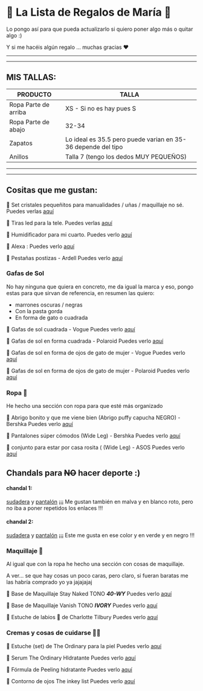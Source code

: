 # 🎁 La Lista de Regalos de María 🎁

Lo pongo así para que pueda actualizarlo si quiero poner algo más o quitar algo :)

Y si me hacéis algún regalo ... muchas gracias ❤️

---
---
## MIS TALLAS:

| PRODUCTO | TALLA | 
| --- | --- |
| Ropa Parte de arriba | XS - Si no es hay pues S|
| Ropa Parte de abajo | 32-34 |
| Zapatos | Lo ideal es 35.5 pero puede varian en 35-36 depende del tipo |
| Anillos | Talla 7 (tengo los dedos MUY PEQUEÑOS)|

---
---

## Cositas que me gustan: 

🔷   Set cristales pequeñitos para manualidades / uñas / maquillaje no sé.
  Puedes verlas [aquí](https://www.amazon.es/Biutee-Diamantes-Decoracion-Decorativas-Selector/dp/B07JDFSHYX/ref=sr_1_20?__mk_es_ES=%C3%85M%C3%85%C5%BD%C3%95%C3%91&dchild=1&keywords=set+cristales+maquillaje&qid=1608501262&sr=8-20)

🔷   Tiras led para la tele.
   Puedes verlas [aquí](https://www.amazon.es/gp/aw/d/B086YFWZGS/ref=sspa_mw_detail_0?ie=UTF8&psc=)
   
🔷   Humidificador para mi cuarto. 
  Puedes verlo [aquí](https://www.amazon.es/dp/B07X912F4V/ref=cm_sw_r_cp_awdb_imm_t1_DVYNFb3KFAMG8)
  
🔷    Alexa : 
  Puedes verlo [aquí](https://www.amazon.es/nuevo-echo-dot-4a-generacion-altavoz-inteligente-con-alexa-blanco/dp/B084J4MZK6/ref=mp_s_a_1_2?dchild=1&keywords=alexa&qid=1604267178&sr=8-2&th=1&psc=1)
 
🔷   Pestañas postizas - Ardell
Puedes verlo [aquí](https://www.primor.eu/ardell/43272-wispies-pestanas-postizas-baby-demi.html?q=%2Fardell%2F43272-wispies-pestanas-postizas-baby-demi-074764615138.html)

### Gafas de Sol

No hay ninguna que quiera en concreto, me da igual la marca y eso, pongo estas para que sirvan de referencia, en resumen las quiero:
- marrones oscuras / negras
- Con la pasta gorda
- En forma de gato o cuadrada

🔷   Gafas de sol cuadrada - Vogue
Puedes verlo [aquí](https://www.zalando.es/vogue-eyewear-gafas-de-sol-black-1vg51k044-q11.html)

🔷   Gafas de sol en forma cuadrada - Polaroid
Puedes verlo [aquí](https://es.polaroideyewear.com/products/201020086la)

🔷   Gafas de sol en forma de ojos de gato de mujer - Vogue
Puedes verlo [aquí](https://www.zalando.es/vogue-eyewear-gafas-de-sol-dark-havana-1vg51k03q-o11.html)

🔷   Gafas de sol en forma de ojos de gato de mujer - Polaroid
Puedes verlo [aquí](https://es.polaroideyewear.com/products/202915807m9)
  
### Ropa 👗
He hecho una sección con ropa para que esté más organizado 

🔷   Abrigo bonito y que me viene bien (Abrigo puffy capucha NEGRO) - Bershka
Puedes verlo [aquí](https://www.bershka.com/es/abrigo-puffy-capucha-c0p102444593.html?colorId=800)

🔷   Pantalones súper cómodos (Wide Leg) - Bershka
Puedes verlo [aquí](https://www.bershka.com/es/pantal%C3%B3n-wide-leg-c0p102737981.html?colorId=892)

🔷   conjunto para estar por casa rosita ( (Wide Leg) - ASOS
Puedes verlo [aquí](https://www.asos.com/es/new-look-petite/conjunto-rosa-de-canale-con-top-y-pantalones-de-new-look-petite/prd/21742602?clr=rosa&colourwayid=60219173&SearchQuery=top%20y%20pantalon)

## Chandals para ~~NO~~  hacer deporte :)

#### chandal 1: 

[sudadera](https://www.zara.com/es/es/sudadera-b%C3%A1sica-p01660802.html?v1=57841128&v2=1549515#selectedColor=500&origin=shopcart) y [pantalón](https://www.zara.com/es/es/pantal%C3%B3n-jogger-felpa-p01660807.html?v1=67268088&v2=1549515#selectedColor=500&origin=shopcart)
    ¡¡¡ Me gustan también en malva y en blanco roto, pero no iba a poner repetidos los enlaces !!!
    
#### chandal 2:

[sudadera](https://www.zara.com/es/es/sudadera-capucha-p01058626.html?v1=56161187&v2=1549515) y [pantalón](https://www.zara.com/es/es/pantal%C3%B3n-jogger-p05039997.html?v1=71538919&v2=1549515#selectedColor=711&origin=shopcart)
    ¡¡¡ Este me gusta en ese color y en verde y en negro !!!

### Maquillaje 💄
Al igual que con la ropa he hecho una sección con cosas de maquillaje.

A ver... se que hay cosas un poco caras, pero claro, si fueran baratas me las habría comprado yo ya jajajajaj

🔷   Base de Maquillaje Stay Naked TONO ***40-WY***
Puedes verlo [aquí](https://www.sephora.es/p/stay-naked-foundation---base-de-maquillaje-P3799010.html)

🔷   Base de Maquillaje Vanish TONO ***IVORY***
Puedes verlo [aquí](https://www.sephora.es/p/vanish-seamless-finish-liquid-foundation---base-de-maquillaje-liquida-465828.html)

🔷   Estuche de labios 👄 de Charlotte Tilbury
Puedes verlo [aquí](https://www.sephora.es/p/pillow-talk-lip-secrets---estuche-de-navidad-530174.html)

### Cremas y cosas de cuidarse 💅🏻

🔷     Estuche (set) de The Ordinary para la piel 
Puedes verlo [aquí](https://www.sephora.es/p/balance-set----cofre-edicion-navidad-536032.html)

🔷     Serum The Ordinary HIdratante
Puedes verlo [aquí](https://www.sephora.es/p/%C3%A1cido-hialuronico-2-%25-b5---serum-hidratante-502440.html)

🔷     Fórmula de Peeling hidratante 
Puedes verlo [aquí](https://www.sephora.es/p/%C3%A1cido-l%C3%A1ctico-10-%25-ha---formula-de-peeling-502441.html)

🔷     Contorno de ojos The inkey list
Puedes verlo [aquí](https://www.sephora.es/p/retinol-eye-cream---crema-contorno-505421.html)
